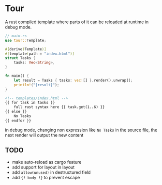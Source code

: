 # Tour

A rust compiled template where parts of it can be reloaded at runtime in debug mode.

```rust
// main.rs
use tour::Template;

#[derive(Template)]
#[template(path = "index.html")]
struct Tasks {
    tasks: Vec<String>,
}

fn main() {
    let result = Tasks { tasks: vec![] }.render().unwrap();
    println!("{result}");
}
```
```html
<!-- templates/index.html -->
{{ for task in tasks }}
    full rust syntax here {{ task.get(1..6) }}
{{ else }}
    No Tasks
{{ endfor }}
```

in debug mode, changing non expression like `No Tasks` in the source file,
the next render will output the new content

## TODO

- make auto-reload as cargo feature
- add support for layout in layout
- add `allow(unused)` in destructured field
- add `{! body !}` to prevent escape

